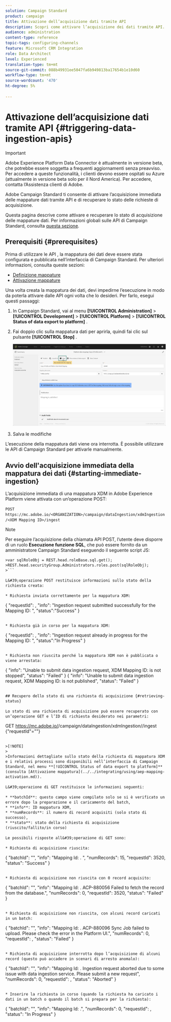```yaml
---
solution: Campaign Standard
product: campaign
title: Attivazione dell’acquisizione dati tramite API
description: Scopri come attivare l’acquisizione dei dati tramite API.
audience: administration
content-type: reference
topic-tags: configuring-channels
feature: Microsoft CRM Integration
role: Data Architect
level: Experienced
translation-type: tm+mt
source-git-commit: 088b49931ee5047fa6b949813ba17654b1e10d60
workflow-type: tm+mt
source-wordcount: '470'
ht-degree: 5%

---
```



# Attivazione dell’acquisizione dati tramite API {#triggering-data-ingestion-apis}

>[!IMPORTANT]
>
>Adobe Experience Platform Data Connector è attualmente in versione beta, che potrebbe essere soggetta a frequenti aggiornamenti senza preavviso. Per accedere a queste funzionalità, i clienti devono essere ospitati su Azure (attualmente in versione beta solo per il Nord America). Per accedere, contatta l’Assistenza clienti di Adobe.

Adobe Campaign Standard ti consente di attivare l’acquisizione immediata delle mappature dati tramite API e di recuperare lo stato delle richieste di acquisizione.

Questa pagina descrive come attivare e recuperare lo stato di acquisizione delle mappature dati. Per informazioni globali sulle API di Campaign Standard, consulta [questa sezione](../../api/using/get-started-apis.md).

## Prerequisiti {#prerequisites}

Prima di utilizzare le API , la mappatura dei dati deve essere stata configurata e pubblicata nell’interfaccia di Campaign Standard. Per ulteriori informazioni, consulta queste sezioni:

* [Definizione mappature](../../integrating/using/aep-mapping-definition.md)
* [Attivazione mappature](../../integrating/using/aep-mapping-activation.md)

Una volta creata la mappatura dei dati, devi impedirne l’esecuzione in modo da poterla attivare dalle API ogni volta che lo desideri. Per farlo, esegui questi passaggi:

1. In Campaign Standard, vai al menu **[!UICONTROL Administration]** > **[!UICONTROL Development]** > **[!UICONTROL Platform]** > **[!UICONTROL Status of data export to platform]** .

1. Fai doppio clic sulla mappatura dati per aprirla, quindi fai clic sul pulsante **[!UICONTROL Stop]** .

   ![](assets/aep_datamapping_stop.png)

1. Salva le modifiche

L’esecuzione della mappatura dati viene ora interrotta. È possibile utilizzare le API di Campaign Standard per attivarle manualmente.

## Avvio dell&#39;acquisizione immediata della mappatura dei dati {#starting-immediate-ingestion}

L’acquisizione immediata di una mappatura XDM in Adobe Experience Platform viene attivata con un’operazione POST:

`POST https://mc.adobe.io/<ORGANIZATION>/campaign/dataIngestion/xdmIngestion/<XDM Mapping ID>/ingest`

>[!NOTE]
>
>Per eseguire l’acquisizione della chiamata API POST, l’utente deve disporre di un ruolo **Esecuzione funzione SQL**, che può essere fornito da un amministratore Campaign Standard eseguendo il seguente script JS:
>
>
```
>var sqlRoleObj = REST.head.roleBase.sql.get();
>REST.head.securityGroup.Administrators.roles.post(sqlRoleObj);
>```

L&#39;operazione POST restituisce informazioni sullo stato della richiesta creata:

* Richiesta inviata correttamente per la mappatura XDM:

```
{
"requestId": <value>,
"info": "Ingestion request submitted successfully for the Mapping ID: <value>",
"status":"Success"
}
```

* Richiesta già in corso per la mappatura XDM:

```
{
"requestId": <value>,
"info": "Ingestion request already in progress for the Mapping ID: <value>",
"status":"In Progress"
}
```

* Richiesta non riuscita perché la mappatura XDM non è pubblicata o viene arrestata:

```
{
"info": "Unable to submit data ingestion request, XDM Mapping ID: <value> is not stopped",
"status": "Failed"
}
{
"info": "Unable to submit data ingestion request, XDM Mapping ID: <value> is not published",
"status": "Failed"
}
```

## Recupero dello stato di una richiesta di acquisizione {#retrieving-status}

Lo stato di una richiesta di acquisizione può essere recuperato con un’operazione GET e l’ID di richiesta desiderato nei parametri:

```
GET https://mc.adobe.io/<ORGANIZATION>/campaign/dataIngestion/xdmIngestion/<XDM Mapping ID>/ingest
{"requestId"="<value>"}
```

>[!NOTE]
>
>Informazioni dettagliate sullo stato della richiesta di mappatura XDM e i relativi processi sono disponibili nell’interfaccia di Campaign Standard, nel menu **[!UICONTROL Status of data export to platform]** (consulta [Attivazione mappatura](../../integrating/using/aep-mapping-activation.md)).

L&#39;operazione di GET restituisce le informazioni seguenti:

* **batchId**: questo campo viene compilato solo se si è verificato un errore dopo la preparazione e il caricamento del batch,
* **info**: ID mappatura XDM,
* **numRecords**: il numero di record acquisiti (solo stato di successo),
* **stato**: stato della richiesta di acquisizione (riuscito/fallito/in corso)

Le possibili risposte all&#39;operazione di GET sono:

* Richiesta di acquisizione riuscita:

   ```
   {
   "batchId": "",
   "info": "Mapping Id: <value>. ",
   "numRecords": 15,
   "requestId": 3520,
   "status": "Success"
   }
   ```

* Richiesta di acquisizione non riuscita con 0 record acquisito:

   ```
   {
   "batchId": "",
   "info": "Mapping Id: <value>. ACP-880056 Failed to fetch the record from the database.",
   "numRecords": 0,
   "requestId": 3520,
   "status": "Failed"
   }
   ```

* Richiesta di acquisizione non riuscita, con alcuni record caricati in un batch:

   ```
   {
   "batchId": "<value>",
   "info": "Mapping Id: <value>. ACP-880096 Sync Job failed to upload. Please check the error in the Platform UI.",
   "numRecords": 0,
   "requestId": <value>,
   "status": "Failed"
   }
   ```

* Richiesta di acquisizione interrotta dopo l’acquisizione di alcuni record (questo può accadere in scenari di arresto anomalo):

   ```
   {
   "batchId": "",
   "info": "Mapping Id: <value>. Ingestion request aborted due to some issue with data ingestion service. Please submit a new request",
   "numRecords": 0,
   "requestId": <value>,
   "status": "Aborted"
   }
   ```

* Inserire la richiesta in corso (quando la richiesta ha caricato i dati in un batch o quando il batch si prepara per la richiesta):

   ```
   {
   "batchId": "",
   "info": "Mapping Id: <value>.",
   "numRecords": 0,
   "requestId": <value>,
   "status": "In Progress"
   }
   ```
